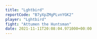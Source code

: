 ```yaml
---
title: "Lghtbird"
reportCode: "B7yXpZMgPLvnYGK2"
player: "Lghtbird"
fight: "Attumen the Huntsman"
date: 2021-11-11T20:08:04.971000+00:00
---
```

